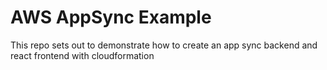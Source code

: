 # AWS AppSync Example
This repo sets out to demonstrate how to create an app sync backend and react frontend with cloudformation